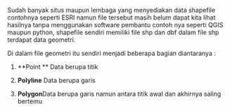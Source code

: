 Sudah banyak situs maupun lembaga yang menyediakan data shapefile contohnya seperti ESRI namun file tersebut masih belum dapat kita lihat hasilnya tanpa menggunakan software pembantu contoh nya seperti QGIS maupun python, shapefile sendiri memiliki file shp dan dbf dalam file shp terdapat data geometri.

Di dalam file geometri itu sendiri menjadi beberapa bagian diantaranya :

1.  **Point **
    Data berupa titik

2.  **Polyline**
    Data berupa garis

3.  **Polygon**Data berupa garis namun antara titik awal dan akhirnya saling bertemu

